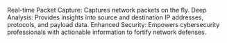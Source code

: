 Real-time Packet Capture: Captures network packets on the fly.
Deep Analysis: Provides insights into source and destination IP addresses, protocols, and payload data.
Enhanced Security: Empowers cybersecurity professionals with actionable information to fortify network defenses.
